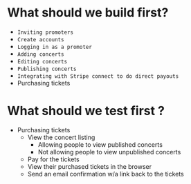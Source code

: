 # What should we build first?

- `Inviting promoters`
- `Create accounts`
- `Logging in as a promoter`
- `Adding concerts`
- `Editing concerts`
- `Publishing concerts`
- `Integrating with Stripe connect to do direct payouts`
- Purchasing tickets


# What should we test first ?

- Purchasing tickets
    - View the concert listing
        + Allowing people to view published concerts
        + Not allowing people to view unpublished concerts 
    - Pay for the tickets
    - View their purchased tickets in the browser
    - Send an email confirmation w/a link back to the tickets